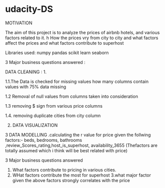 # udacity-DS
MOTIVATION

The aim of this project is to analyze the prices of airbnb hotels, and various factors related to it. h
How the prices vry from city to city and what factors affect the prices and what factors contribute to superhost

Libraries used:
numpy
pandas 
scikit learn
seaborn

3 Major business questions answered :

DATA CLEANING :
1.

1.1.The Data is checked for missing values 
how many columns contain values with 75% data missing 

1.2 Removal of null values from columns taken into consideration

1.3 removing $ sign from various  price columns

1.4. removing duplicate cities from city column

2. DATA VISUALIZATION

3 DATA MODELLING
.calculating the r value for price given the follwing factors:-
beds, bedrooms, bathrooms ,review_Scores_rating,host_is_superhost, availability_3655
(Thefactors are totally assumed which i think will be best related with price)


 3 Major business questions answered
1. What factors contribute to pricing in various cities.
2. WHat factors contribute the most for superhost
3.what major factor given the above factors strongly correlates with the price

